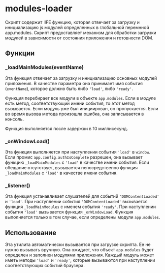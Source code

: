# modules-loader
Скрипт содержит IIFE функцию, которая отвечает за загрузку и инициализацию js модулей определенных в глобальной перемнной app.modules. Скрипт предоставляет механизм для обработки загрузки модулей в зависимости от состояния приложения и готовности DOM.

## Функции
### _loadMainModules(eventName)
Эта функция отвечает за загрузку и инициализацию основных модулей приложения. В качестве параметра она принимает имя события (`eventName`), которое должно быть либо `'load'`, либо `'ready'`.

Функция перебирает все модули в объекте `app.modules`. Если в модуле есть метод, соответствующий имени события, то этот метод вызывается. Если модуль уже был инициирован, он пропускается. Если во время вызова метода произошла ошибка, она записывается в консоль.

Функция выполняется после задержки в 10 миллисекунд.

### _onWindowLoad()
Эта функция выполняется при наступлении события `'load'` в `window`. Если промис `app.config.authIsComplete` разрешен, она вызывает функцию `_loadMainModules` с `'load'` в качестве имени события. Если обещание отсутствует, вызывается непосредственно функция `_loadMainModules` с `'load'` в качестве имени события.

### _listener()
Эта функция устанавливает слушателей для событий `'DOMContentLoaded'` и `'load'`. При наступлении события `'DOMContentLoaded'` вызывается функция `_loadMainModules` с именем события `'ready'`. При наступлении события `'load'` вызывается функция `_onWindowLoad`.
Функция выполняется только в том случае, если определены модули `app.modules`.

## Использование
Эта утилита автоматически вызывается при загрузке скрипта. Ее не нужно вызывать вручную. Она ожидает, что объект `app.modules` будет определен и заполнен модулями приложения. Каждый модуль может иметь методы `'load'` и `'ready'`, которые вызываются при наступлении соответствующих событий браузера.
